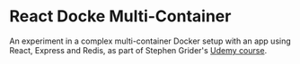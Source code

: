 # React Docke Multi-Container

An experiment in a complex multi-container Docker setup with an app using React, Express and Redis, as part of Stephen Grider's [Udemy course](https://www.udemy.com/course/docker-and-kubernetes-the-complete-guide).